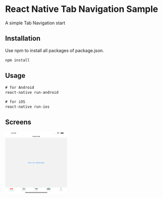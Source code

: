 # React Native Tab Navigation Sample

A simple Tab Navigation start
## Installation

Use npm to install all packages of package.json.

```bash
npm install
```

## Usage

```
# for Android
react-native run-android
```

```
# for iOS
react-native run-ios
```

## Screens

<img src="./image/1.png" width="200" height="200" alt="Screens">
